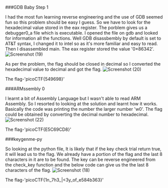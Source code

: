 ###GDB Baby Step 1

I had the most fun learning reverse engineering and the use of GDB seemed fun so this problem should be easy I guess. So we have to look for the hexadecimal value stored in the eax register. The porblem gives us a debugger0_a file which is executable. I opened the file on gdb and looked for information all the functions. Well GDB disassbembly by default is set to AT&T syntax, I changed it to intel so as it's more familiar and easy to read. Then I disassembled main. The eax register stored the value '0×86342'. 
![Screenshot (19)](https://github.com/Wixter07/CRYPTONITE-JTP-2/assets/150792650/68c4fe06-272d-4e2c-8c94-8f0223745829)

As per the problem, the flag should be closed in decimal so I converted the hexadecimal value to decimal and got the flag.
![Screenshot (20)](https://github.com/Wixter07/CRYPTONITE-JTP-2/assets/150792650/0c2c8be8-1541-4d14-86bd-13284a4133e8)

The flag-'picoCTF{549698}'

###ARMssembly 0

I learnt a bit of Assembly Language but I wasn't able to read ARM Assembly. So I resorted to looking at the solution and learnt how it works. Basically the code was printing the number the larger number 'w0'. The flag could be obtained by converting the decimal number to hexadecimal.
![Screenshot (22)](https://github.com/Wixter07/CRYPTONITE-JTP-2/assets/150792650/400275a7-ffce-4d74-ba7a-e99b19a74c49)

The flag-'picoCTF{E5C69CD8}'

###keygenme-py

So looking at the python file, It is likely that if the key check trial return true, it will lead us to the flag. We already have a portion of the flag and the last 8 characters in it are to be found. The key can be reverse engineered from the check_key function and the below code can give us the the last 8 characters of the flag.
![Screenshot (18)](https://github.com/Wixter07/CRYPTONITE-JTP-2/assets/150792650/251a7b19-9756-46e4-b179-c062fb71be4c)

The flag-'picoCTF{1n_7h3_|<3y_of_e584b363}'


